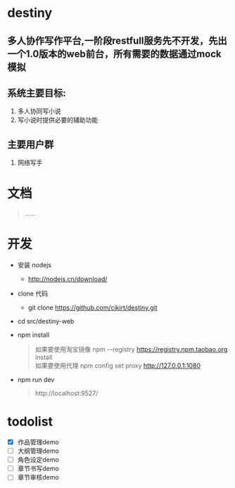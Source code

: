 # destiny

多人协作写作平台,一阶段restfull服务先不开发，先出一个1.0版本的web前台，所有需要的数据通过mock模拟
---
## 系统主要目标:  
1. 多人协同写小说  
2. 写小说时提供必要的辅助功能
## 主要用户群
1. 网络写手

# 文档

> ......

# 开发

* 安装 nodejs
  * http://nodejs.cn/download/
* clone 代码
  * git clone https://github.com/cikirt/destiny.git
* cd src/destiny-web

* npm install
  > 如果要使用淘宝镜像 npm --registry https://registry.npm.taobao.org install  
  > 如果要使用代理 npm config set proxy http://127.0.0.1:1080  
* npm run dev
  > http://localhost:9527/  
# todolist
- [x] 作品管理demo
- [ ] 大纲管理demo
- [ ] 角色设定demo
- [ ] 章节书写demo
- [ ] 章节审核demo